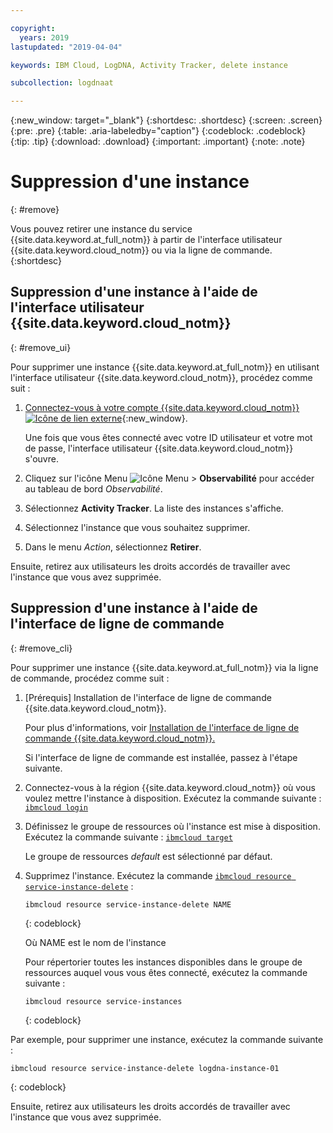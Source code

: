 ```yaml
---

copyright:
  years: 2019
lastupdated: "2019-04-04"

keywords: IBM Cloud, LogDNA, Activity Tracker, delete instance

subcollection: logdnaat

---
```


{:new_window: target="_blank"}
{:shortdesc: .shortdesc}
{:screen: .screen}
{:pre: .pre}
{:table: .aria-labeledby="caption"}
{:codeblock: .codeblock}
{:tip: .tip}
{:download: .download}
{:important: .important}
{:note: .note}

# Suppression d'une instance
{: #remove}

Vous pouvez retirer une instance du service {{site.data.keyword.at_full_notm}} à partir de l'interface utilisateur {{site.data.keyword.cloud_notm}} ou via la ligne de commande.
{:shortdesc}



## Suppression d'une instance à l'aide de l'interface utilisateur {{site.data.keyword.cloud_notm}}
{: #remove_ui}

Pour supprimer une instance {{site.data.keyword.at_full_notm}} en utilisant l'interface utilisateur {{site.data.keyword.cloud_notm}}, procédez comme suit :

1. [Connectez-vous à votre compte {{site.data.keyword.cloud_notm}} ![Icône de lien externe](../../icons/launch-glyph.svg "Icône de lien externe")](https://cloud.ibm.com/login){:new_window}.

	Une fois que vous êtes connecté avec votre ID utilisateur et votre mot de passe, l'interface utilisateur {{site.data.keyword.cloud_notm}} s'ouvre. 

2. Cliquez sur l'icône Menu ![Icône Menu](../../icons/icon_hamburger.svg) &gt; **Observabilité** pour accéder au tableau de bord *Observabilité*.

3. Sélectionnez **Activity Tracker**. La liste des instances s'affiche.

4. Sélectionnez l'instance que vous souhaitez supprimer.

5. Dans le menu *Action*, sélectionnez **Retirer**. 

Ensuite, retirez aux utilisateurs les droits accordés de travailler avec l'instance que vous avez supprimée. 

## Suppression d'une instance à l'aide de l'interface de ligne de commande
{: #remove_cli}

Pour supprimer une instance {{site.data.keyword.at_full_notm}} via la ligne de commande, procédez comme suit :

1. [Prérequis] Installation de l'interface de ligne de commande {{site.data.keyword.cloud_notm}}.

   Pour plus d'informations, voir [Installation de l'interface de ligne de commande {{site.data.keyword.cloud_notm}}.](/docs/cli?topic=cloud-cli-ibmcloud-cli#ibmcloud-cli)

   Si l'interface de ligne de commande est installée, passez à l'étape suivante.

2. Connectez-vous à la région {{site.data.keyword.cloud_notm}} où vous voulez mettre l'instance à disposition. Exécutez la commande suivante : [`ibmcloud login`](/docs/cli/reference/ibmcloud?topic=cloud-cli-ibmcloud_cli#ibmcloud_login)

3. Définissez le groupe de ressources où l'instance est mise à disposition. Exécutez la commande suivante : [`ibmcloud target`](/docs/cli/reference/ibmcloud?topic=cloud-cli-ibmcloud_cli#ibmcloud_target)

    Le groupe de ressources *default* est sélectionné par défaut.

4. Supprimez l'instance. Exécutez la commande [`ibmcloud resource service-instance-delete`](/docs/cli/reference/ibmcloud?topic=cloud-cli-ibmcloud_commands_resource#ibmcloud_resource_service_instance_delete) :

    ```
    ibmcloud resource service-instance-delete NAME 
    ```
    {: codeblock}

    Où NAME est le nom de l'instance

    Pour répertorier toutes les instances disponibles dans le groupe de ressources auquel vous vous êtes connecté, exécutez la commande suivante : 

    ```
    ibmcloud resource service-instances
    ```
    {: codeblock}
    
    
Par exemple, pour supprimer une instance, exécutez la commande suivante :

```
ibmcloud resource service-instance-delete logdna-instance-01
```
{: codeblock}

Ensuite, retirez aux utilisateurs les droits accordés de travailler avec l'instance que vous avez supprimée. 


